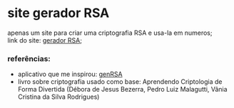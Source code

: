 # site gerador RSA
apenas um site para criar uma criptografia RSA e usa-la em numeros;<br>link do site: [gerador RSA](https://sitegenrsa.netlify.app/);

### referências:
- aplicativo que me inspirou: [genRSA](http://www.criptored.upm.es/software/sw_m001d.htm)
- livro sobre criptografia usado como base: Aprendendo Criptologia de Forma Divertida (Débora de Jesus Bezerra, Pedro Luiz Malagutti, Vânia Cristina da Silva Rodrigues)
